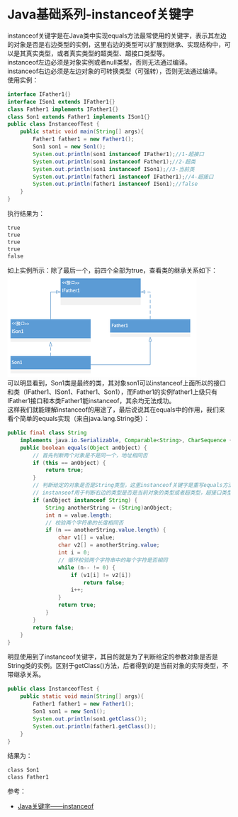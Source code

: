 # Java基础系列-instanceof关键字
instanceof关键字是在Java类中实现equals方法最常使用的关键字，表示其左边的对象是否是右边类型的实例，这里右边的类型可以扩展到继承、实现结构中，可以是其真实类型，或者真实类型的超类型、超接口类型等。  
instanceof左边必须是对象实例或者null类型，否则无法通过编译。  
instanceof右边必须是左边对象的可转换类型（可强转），否则无法通过编译。  
使用实例：
```java
interface IFather1{}
interface ISon1 extends IFather1{}
class Father1 implements IFather1{}
class Son1 extends Father1 implements ISon1{}
public class InstanceofTest {
    public static void main(String[] args){
        Father1 father1 = new Father1();
        Son1 son1 = new Son1();
        System.out.println(son1 instanceof IFather1);//1-超接口
        System.out.println(son1 instanceof Father1);//2-超类
        System.out.println(son1 instanceof ISon1);//3-当前类
        System.out.println(father1 instanceof IFather1);//4-超接口
        System.out.println(father1 instanceof ISon1);//false
    }
}
```
执行结果为：
```text
true
true
true
true
false
```
如上实例所示：除了最后一个，前四个全部为true，查看类的继承关系如下：  
![继承结构图](../images/extendsStruct.png)  
可以明显看到，Son1类是最终的类，其对象son1可以instanceof上面所以的接口和类（IFather1、ISon1、Father1、Son1），而Father1的实例father1上级只有IFather1接口和本类Father1能instanceof，其余均无法成功。  
这样我们就能理解instanceof的用途了，最后说说其在equals中的作用，我们来看个简单的equals实现（来自java.lang.String类）：
```java
public final class String
    implements java.io.Serializable, Comparable<String>, CharSequence {
    public boolean equals(Object anObject) {
        // 首先判断两个对象是不是同一个，地址相同否
        if (this == anObject) {
            return true;
        }
        // 判断给定的对象是否是String类型，这里instanceof关键字是重写equals方法时经常使用的一个关键字
        // instanseof用于判断右边的类型是否是当前对象的类型或者超类型，超接口类型等
        if (anObject instanceof String) {
            String anotherString = (String)anObject;
            int n = value.length;
            // 校验两个字符串的长度相同否
            if (n == anotherString.value.length) {
                char v1[] = value;
                char v2[] = anotherString.value;
                int i = 0;
                // 循环校验两个字符串中的每个字符是否相同
                while (n-- != 0) {
                    if (v1[i] != v2[i])
                        return false;
                    i++;
                }
                return true;
            }
        }
        return false;
    }
}
```
明显使用到了instanceof关键字，其目的就是为了判断给定的参数对象是否是String类的实例。区别于getClass()方法，后者得到的是当前对象的实际类型，不带继承关系。
```java
public class InstanceofTest {
    public static void main(String[] args){
        Father1 father1 = new Father1();
        Son1 son1 = new Son1();
        System.out.println(son1.getClass());
        System.out.println(father1.getClass());
    }
}
```
结果为：
```text
class Son1
class Father1
```
参考：
- [Java关键字——instanceof](http://www.cnblogs.com/ysocean/p/8486500.html)